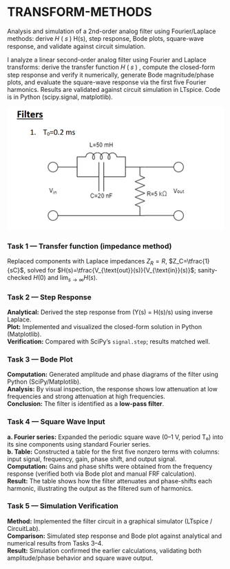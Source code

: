# TRANSFORM-METHODS
Analysis and simulation of a 2nd-order analog filter using Fourier/Laplace methods: derive  𝐻 ( 𝑠 ) H(s), step response, Bode plots, square-wave response, and validate against circuit simulation.


I analyze a linear second-order analog filter using Fourier and Laplace transforms: derive the transfer function 
𝐻
(
𝑠
)
, compute the closed-form step response and verify it numerically, generate Bode magnitude/phase plots, and evaluate the square-wave response via the first five Fourier harmonics. Results are validated against circuit simulation in LTspice. Code is in Python (scipy.signal, matplotlib).

![Filter diagram](assets/img/Filter.png)


### Task 1 — Transfer function (impedance method)

Replaced components with Laplace impedances $Z_R=R$, $Z_C=\tfrac{1}{sC}$, solved for $H(s)=\tfrac{V_{\text{out}}(s)}{V_{\text{in}}(s)}$; sanity-checked $H(0)$ and $\lim_{s\to\infty}H(s)$.


### Task 2 — Step Response

**Analytical:** Derived the step response from \(Y(s) = H(s)/s\) using inverse Laplace.  
**Plot:** Implemented and visualized the closed-form solution in Python (Matplotlib).  
**Verification:** Compared with SciPy’s `signal.step`; results matched well.  

### Task 3 — Bode Plot

**Computation:** Generated amplitude and phase diagrams of the filter using Python (SciPy/Matplotlib).  
**Analysis:** By visual inspection, the response shows low attenuation at low frequencies and strong attenuation at high frequencies.  
**Conclusion:** The filter is identified as a **low-pass filter**.

### Task 4 — Square Wave Input

**a. Fourier series:** Expanded the periodic square wave (0–1 V, period T₀) into its sine components using standard Fourier series.  
**b. Table:** Constructed a table for the first five nonzero terms with columns: input signal, frequency, gain, phase shift, and output signal.  
**Computation:** Gains and phase shifts were obtained from the frequency response (verified both via Bode plot and manual FRF calculation).  
**Result:** The table shows how the filter attenuates and phase-shifts each harmonic, illustrating the output as the filtered sum of harmonics.  

### Task 5 — Simulation Verification

**Method:** Implemented the filter circuit in a graphical simulator (LTspice / CircuitLab).  
**Comparison:** Simulated step response and Bode plot against analytical and numerical results from Tasks 3–4.  
**Result:** Simulation confirmed the earlier calculations, validating both amplitude/phase behavior and square wave output.  

